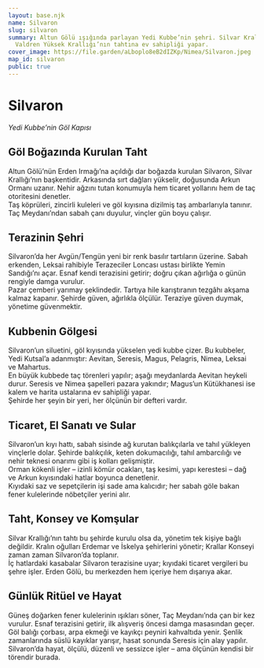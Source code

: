 ```yaml
---
layout: base.njk
name: Silvaron
slug: silvaron
summary: Altun Gölü ışığında parlayan Yedi Kubbe’nin şehri. Silvar Krallığı ve
  Valdren Yüksek Krallığı’nın tahtına ev sahipliği yapar.
cover_image: https://file.garden/aLboplo8eB2dIZKp/Nimea/Silvaron.jpeg
map_id: silvaron
public: true
---
```

# **Silvaron**  
*Yedi Kubbe’nin Göl Kapısı*

## **Göl Boğazında Kurulan Taht**  
Altun Gölü’nün Erden Irmağı’na açıldığı dar boğazda kurulan Silvaron, Silvar Krallığı’nın başkentidir. Arkasında sırt dağları yükselir, doğusunda Arkun Ormanı uzanır. Nehir ağzını tutan konumuyla hem ticaret yollarını hem de taç otoritesini denetler.  
Taş köprüleri, zincirli kuleleri ve göl kıyısına dizilmiş taş ambarlarıyla tanınır. Taç Meydanı’ndan sabah çanı duyulur, vinçler gün boyu çalışır.

## **Terazinin Şehri**  
Silvaron’da her Avgün/Tengün yeni bir renk basılır tartıların üzerine. Sabah erkenden, Leksai rahibiyle Terazeciler Loncası ustası birlikte Yemin Sandığı’nı açar. Esnaf kendi terazisini getirir; doğru çıkan ağırlığa o günün rengiyle damga vurulur.  
Pazar çemberi yarımay şeklindedir. Tartıya hile karıştıranın tezgâhı akşama kalmaz kapanır. Şehirde güven, ağırlıkla ölçülür. Teraziye güven duymak, yönetime güvenmektir.

## **Kubbenin Gölgesi**  
Silvaron’un siluetini, göl kıyısında yükselen yedi kubbe çizer. Bu kubbeler, Yedi Kutsal’a adanmıştır: Aevitan, Seresis, Magus, Pelagris, Nimea, Leksai ve Mahartus.  
En büyük kubbede taç törenleri yapılır; aşağı meydanlarda Aevitan heykeli durur. Seresis ve Nimea şapelleri pazara yakındır; Magus’un Kütükhanesi ise kalem ve harita ustalarına ev sahipliği yapar.  
Şehirde her şeyin bir yeri, her ölçünün bir defteri vardır.

## **Ticaret, El Sanatı ve Sular**  
Silvaron’un kıyı hattı, sabah sisinde ağ kurutan balıkçılarla ve tahıl yükleyen vinçlerle dolar. Şehirde balıkçılık, keten dokumacılığı, tahıl ambarcılığı ve nehir teknesi onarımı gibi iş kolları gelişmiştir.  
Orman kökenli işler – izinli kömür ocakları, taş kesimi, yapı kerestesi – dağ ve Arkun kıyısındaki hatlar boyunca denetlenir.  
Kıyıdaki saz ve sepetçilerin işi sade ama kalıcıdır; her sabah göle bakan fener kulelerinde nöbetçiler yerini alır.

## **Taht, Konsey ve Komşular**  
Silvar Krallığı’nın tahtı bu şehirde kurulu olsa da, yönetim tek kişiye bağlı değildir. Kralın oğulları Erdemar ve İskelya şehirlerini yönetir; Krallar Konseyi zaman zaman Silvaron’da toplanır.  
İç hatlardaki kasabalar Silvaron terazisine uyar; kıyıdaki ticaret vergileri bu şehre işler. Erden Gölü, bu merkezden hem içeriye hem dışarıya akar.

## **Günlük Ritüel ve Hayat**  
Güneş doğarken fener kulelerinin ışıkları söner, Taç Meydanı’nda çan bir kez vurulur. Esnaf terazisini getirir, ilk alışveriş öncesi damga masasından geçer.  
Göl balığı çorbası, arpa ekmeği ve kayıkçı peyniri kahvaltıda yenir. Şenlik zamanlarında süslü kayıklar yarışır, hasat sonunda Seresis için alay yapılır.  
Silvaron’da hayat, ölçülü, düzenli ve sessizce işler – ama ölçünün kendisi bir törendir burada.

